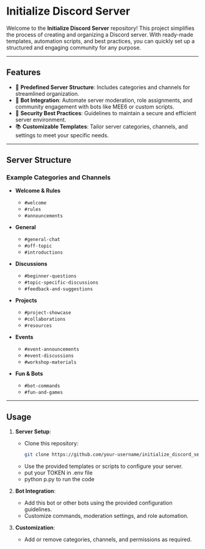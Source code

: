 # Initialize Discord Server

Welcome to the **Initialize Discord Server** repository! This project simplifies the process of creating and organizing a Discord server. With ready-made templates, automation scripts, and best practices, you can quickly set up a structured and engaging community for any purpose.

---

## Features

- 📂 **Predefined Server Structure**: Includes categories and channels for streamlined organization.
- 🤖 **Bot Integration**: Automate server moderation, role assignments, and community engagement with bots like MEE6 or custom scripts.
- 🔐 **Security Best Practices**: Guidelines to maintain a secure and efficient server environment.
- 📚 **Customizable Templates**: Tailor server categories, channels, and settings to meet your specific needs.

---

## Server Structure

### Example Categories and Channels

- **Welcome & Rules**
  - `#welcome`
  - `#rules`
  - `#announcements`

- **General**
  - `#general-chat`
  - `#off-topic`
  - `#introductions`

- **Discussions**
  - `#beginner-questions`
  - `#topic-specific-discussions`
  - `#feedback-and-suggestions`

- **Projects**
  - `#project-showcase`
  - `#collaborations`
  - `#resources`

- **Events**
  - `#event-announcements`
  - `#event-discussions`
  - `#workshop-materials`

- **Fun & Bots**
  - `#bot-commands`
  - `#fun-and-games`

---

## Usage

1. **Server Setup**:
   - Clone this repository:
     ```bash
     git clone https://github.com/your-username/initialize_discord_server.git
     ```
   - Use the provided templates or scripts to configure your server.
   - put your TOKEN in .env file
   - python p.py to run the code
    
   
2. **Bot Integration**:
   - Add this bot  or other bots using the provided configuration guidelines.
   - Customize commands, moderation settings, and role automation.

3. **Customization**:
   - Add or remove categories, channels, and permissions as required.



